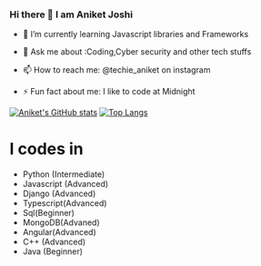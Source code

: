 ### Hi there 👋 I am Aniket Joshi




- 🌱 I’m currently learning Javascript libraries and Frameworks
- 💬 Ask me about :Coding,Cyber security and other tech stuffs
- 📫 How to reach me: @techie_aniket on instagram

- ⚡ Fun fact about me: I like to code at Midnight 

[![Aniket's GitHub stats](https://github-readme-stats.vercel.app/api?username=aniket811)](https://github.com/aniket811/github-readme-stats)
[![Top Langs](https://github-readme-stats.vercel.app/api/top-langs/?username=aniket811)](https://github.com/aniket811/github-readme-stats)
<h1>I codes in </h1>
<ul>
  <li>Python (Intermediate)</li>
  <li>Javascript (Advanced)
  <li>Django (Advanced)</li>
  <li>Typescript(Advanced)</li>
  <li>Sql(Beginner)</li>
  <li>MongoDB(Advaned)</li>
  <li>Angular(Advanced)</li>
  <li>C++ (Advanced)</li>
  <li>Java (Beginner)</li>
</ul>

